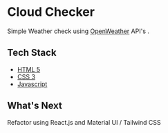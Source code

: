 # Cloud Checker
Simple Weather check using [OpenWeather](https://openweathermap.org/) API's .

## Tech Stack
- [HTML 5](https://developer.mozilla.org/en-US/docs/Glossary/HTML5)
- [CSS 3](https://developer.mozilla.org/en-US/docs/Web/CSS)
- [Javascript](https://www.javascript.com/)

## What's Next
Refactor using React.js and Material UI / Tailwind CSS
